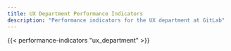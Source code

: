 ```yaml
---
title: UX Department Performance Indicators
description: "Performance indicators for the UX department at GitLab"
---
```


{{< performance-indicators "ux_department" >}}
